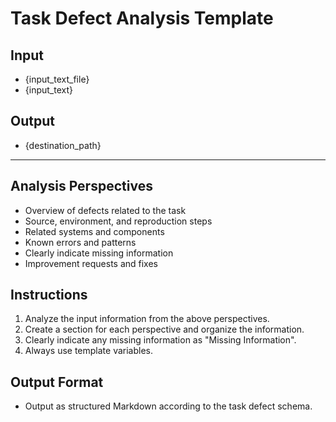 # Task Defect Analysis Template

## Input
- {input_text_file}
- {input_text}

## Output
- {destination_path}

---

## Analysis Perspectives
- Overview of defects related to the task
- Source, environment, and reproduction steps
- Related systems and components
- Known errors and patterns
- Clearly indicate missing information
- Improvement requests and fixes

## Instructions
1. Analyze the input information from the above perspectives.
2. Create a section for each perspective and organize the information.
3. Clearly indicate any missing information as "Missing Information".
4. Always use template variables.

## Output Format
- Output as structured Markdown according to the task defect schema. 